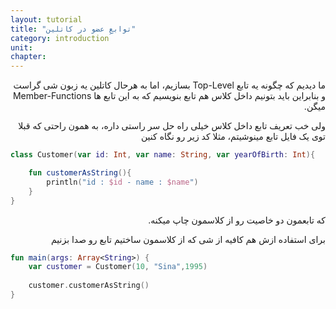 ```yaml
---
layout: tutorial
title: "توابعِ عضو در کاتلین"
category: introduction
unit: 
chapter: 
---
```



<div dir="rtl" markdown="1">




ما دیدیم که چگونه یه تابع Top-Level بسازیم، اما به هرحال کاتلین یه زبون شی گراست و بنابراین باید بتونیم داخل کلاس هم تابع بنویسیم که به این تابع ها Member-Functions میگن.

ولی خب تعریف تابع داخل کلاس خیلی راه حل سر راستی داره، به همون راحتی که قبلا توی یک فایل تابع مینوشیتم، مثلا کد زیر رو نگاه کنین

</div>

```kotlin
class Customer(var id: Int, var name: String, var yearOfBirth: Int){

    fun customerAsString(){
        println("id : $id - name : $name")
    }
}
```

<div dir="rtl" markdown="1">

که تابعمون دو خاصیت رو از کلاسمون چاپ میکنه.

برای استفاده ازش هم کافیه از شی که از کلاسمون ساختیم تابع رو صدا بزنیم

</div>

```kotlin
fun main(args: Array<String>) {
    var customer = Customer(10, "Sina",1995)
    
    customer.customerAsString()
}
```

